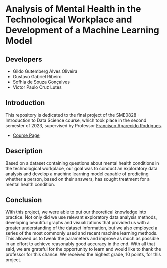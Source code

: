 # Analysis of Mental Health in the Technological Workplace and Development of a Machine Learning Model

## Developers

- Gildo Gutemberg Alves Oliveira
- Gustavo Gabriel Ribeiro
- Sofhia de Souza Gonçalves
- Victor Paulo Cruz Lutes

## Introduction

This repository is dedicated to the final project of the SME0828 - Introduction to Data Science course, which took place in the second semester of 2023, supervised by Professor [Francisco Aparecido Rodrigues](http://lattes.cnpq.br/2153014839354888).

- [Course Page](https://rb.gy/dc7r8)

## Description

Based on a dataset containing questions about mental health conditions in the technological workplace, our goal was to conduct an exploratory data analysis and develop a machine learning model capable of predicting whether a person, based on their answers, has sought treatment for a mental health condition.

## Conclusion

With this project, we were able to put our theoretical knowledge into practice. Not only did we use relevant exploratory data analysis methods, developing beautiful graphs and visualizations that provided us with a greater understanding of the dataset information, but we also employed a series of the most commonly used and recent machine learning methods. This allowed us to tweak the parameters and improve as much as possible in an effort to achieve reasonably good accuracy in the end. With all that said, we are grateful for the opportunity to learn and would like to thank the professor for this chance. We received the highest grade, 10 points, for this project.
